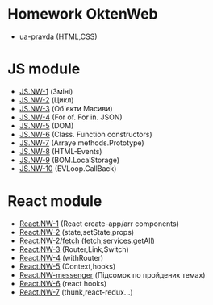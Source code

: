 # Homework OktenWeb
* [ua-pravda](https://github.com/YaroslavYedyn/Homework/tree/master/homework-pravda)  (HTML,CSS)
# JS module
* [JS.NW-1](https://github.com/YaroslavYedyn/Homework/tree/master/JS/homework-1)  (Зміні)
* [JS.NW-2](https://github.com/YaroslavYedyn/Homework/tree/master/JS/homework-2)  (Цикл)
* [JS.NW-3](https://github.com/YaroslavYedyn/Homework/tree/master/JS/homework-3)  (Об'єкти Масиви)
* [JS.NW-4](https://github.com/YaroslavYedyn/Homework/tree/master/JS/homework-4)  (For of. For in. JSON)
* [JS.NW-5](https://github.com/YaroslavYedyn/Homework/tree/master/JS/homework-5)  (DOM)
* [JS.NW-6](https://github.com/YaroslavYedyn/Homework/tree/master/JS/homework-6)  (Class. Function constructors)
* [JS.NW-7](https://github.com/YaroslavYedyn/Homework/tree/master/JS/homework-7)  (Arraye methods.Prototype)
* [JS.NW-8](https://github.com/YaroslavYedyn/Homework/tree/master/JS/homework-8)  (HTML-Events)
* [JS.NW-9](https://github.com/YaroslavYedyn/Homework/tree/master/JS/homework-9)  (BOM.LocalStorage)
* [JS.NW-10](https://github.com/YaroslavYedyn/Homework/tree/master/JS/homework-10)  (EVLoop.CallBack)
# React module
* [React.NW-1](https://github.com/YaroslavYedyn/Homework/tree/master/React/homework-1)  (React create-app/arr components)
* [React.NW-2](https://github.com/YaroslavYedyn/Homework/tree/react/homework-2/React/homework-1)  (state,setState,props)
* [React.NW-2/fetch](https://github.com/YaroslavYedyn/Homework/tree/master/React/homework-2)  (fetch,services.getAll)
* [React.NW-3](https://github.com/YaroslavYedyn/Homework/tree/master/React/homework-3)  (Router,Link,Switch)
* [React.NW-4](https://github.com/YaroslavYedyn/Homework/tree/react/homework-4/React/homework-3)  (withRouter)
* [React.NW-5](https://github.com/YaroslavYedyn/Homework/tree/master/React/homework-5)  (Context,hooks)
* [React.NW-messenger](https://github.com/YaroslavYedyn/Homework/tree/master/React/homework-messenger)  (Підсомок по пройдених темах)
* [React.NW-6](https://github.com/YaroslavYedyn/Homework/tree/master/React/homework-6)  (react hooks)
* [React.NW-7](https://github.com/YaroslavYedyn/Homework/tree/master/React/homework-7)  (thunk,react-redux...)


